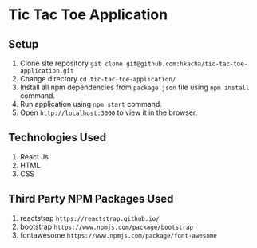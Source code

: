 # Tic Tac Toe Application

## Setup

1. Clone site repository `git clone git@github.com:hkacha/tic-tac-toe-application.git`
2. Change directory `cd tic-tac-toe-application/`
3. Install all npm dependencies from `package.json` file using `npm install` command.
4. Run application using `npm start` command.
5. Open `http://localhost:3000` to view it in the browser.

## Technologies Used

1. React Js
2. HTML
3. CSS

## Third Party NPM Packages Used
1. reactstrap `https://reactstrap.github.io/`
2. bootstrap `https://www.npmjs.com/package/bootstrap`
3. fontawesome `https://www.npmjs.com/package/font-awesome`
